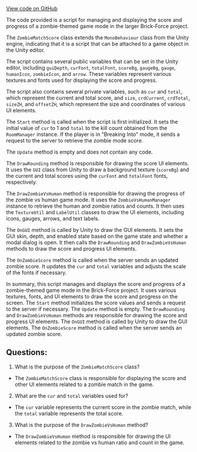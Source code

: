 [View code on GitHub](https://github.com/TieHaxJan/Brick-Force/Assembly-CSharp\ZombieMatchScore.cs)

The code provided is a script for managing and displaying the score and progress of a zombie-themed game mode in the larger Brick-Force project. 

The `ZombieMatchScore` class extends the `MonoBehaviour` class from the Unity engine, indicating that it is a script that can be attached to a game object in the Unity editor. 

The script contains several public variables that can be set in the Unity editor, including `guiDepth`, `curFont`, `totalFont`, `scoreBg`, `gaugeBg`, `gauge`, `humanIcon`, `zombieIcon`, and `arrow`. These variables represent various textures and fonts used for displaying the score and progress.

The script also contains several private variables, such as `cur` and `total`, which represent the current and total score, and `size`, `crdCurrent`, `crdTotal`, `sizeZH`, and `offsetZH`, which represent the size and coordinates of various UI elements.

The `Start` method is called when the script is first initialized. It sets the initial value of `cur` to 1 and `total` to the kill count obtained from the `RoomManager` instance. If the player is in "Breaking Into" mode, it sends a request to the server to retrieve the zombie mode score.

The `Update` method is empty and does not contain any code.

The `DrawRounding` method is responsible for drawing the score UI elements. It uses the `GUI` class from Unity to draw a background texture (`scoreBg`) and the current and total scores using the `curFont` and `totalFont` fonts, respectively.

The `DrawZombieVsHuman` method is responsible for drawing the progress of the zombie vs human game mode. It uses the `ZombieVsHumanManager` instance to retrieve the human and zombie ratios and counts. It then uses the `TextureUtil` and `LabelUtil` classes to draw the UI elements, including icons, gauges, arrows, and text labels.

The `OnGUI` method is called by Unity to draw the GUI elements. It sets the GUI skin, depth, and enabled state based on the game state and whether a modal dialog is open. It then calls the `DrawRounding` and `DrawZombieVsHuman` methods to draw the score and progress UI elements.

The `OnZombieScore` method is called when the server sends an updated zombie score. It updates the `cur` and `total` variables and adjusts the scale of the fonts if necessary.

In summary, this script manages and displays the score and progress of a zombie-themed game mode in the Brick-Force project. It uses various textures, fonts, and UI elements to draw the score and progress on the screen. The `Start` method initializes the score values and sends a request to the server if necessary. The `Update` method is empty. The `DrawRounding` and `DrawZombieVsHuman` methods are responsible for drawing the score and progress UI elements. The `OnGUI` method is called by Unity to draw the GUI elements. The `OnZombieScore` method is called when the server sends an updated zombie score.
## Questions: 
 1. What is the purpose of the `ZombieMatchScore` class?
- The `ZombieMatchScore` class is responsible for displaying the score and other UI elements related to a zombie match in the game.

2. What are the `cur` and `total` variables used for?
- The `cur` variable represents the current score in the zombie match, while the `total` variable represents the total score.

3. What is the purpose of the `DrawZombieVsHuman` method?
- The `DrawZombieVsHuman` method is responsible for drawing the UI elements related to the zombie vs human ratio and count in the game.